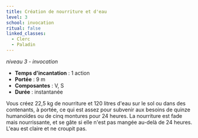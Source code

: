 ```yaml
---
title: Création de nourriture et d'eau
level: 3
school: invocation
ritual: false
linked_classes:
  - Clerc
  - Paladin
---
```

*niveau 3 - invocation*

- **Temps d'incantation** : 1 action
- **Portée** : 9 m
- **Composantes** : V, S
- **Durée** : instantanée

Vous créez 22,5 kg de nourriture et 120 litres d'eau sur le sol ou dans des contenants, à portée, ce qui est assez pour subvenir aux besoins de quinze humanoïdes ou de cinq montures pour 24 heures. La nourriture est fade mais nourrissante, et se gâte si elle n'est pas mangée au-delà de 24 heures. L'eau est claire et ne croupit pas.